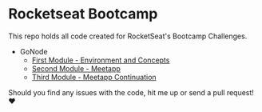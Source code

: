 # Rocketseat Bootcamp

This repo holds all code created for RocketSeat's Bootcamp Challenges.

- GoNode
  - [First Module - Environment and Concepts](gonode/challenge1)
  - [Second Module - Meetapp](gonode/challenge2)
  - [Third Module - Meetapp Continuation](gonode/challenge3)

Should you find any issues with the code, hit me up or send a pull request! :heart:
